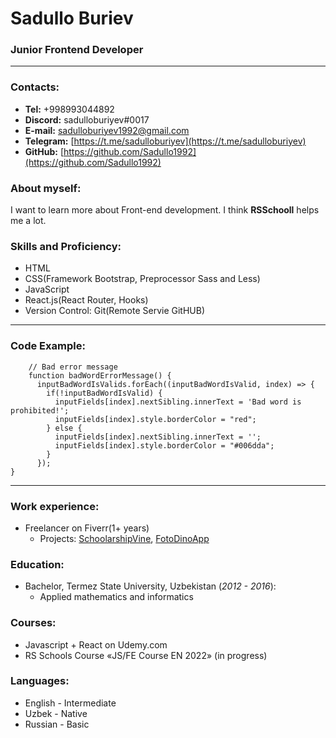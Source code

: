 # Sadullo Buriev

### Junior Frontend Developer

---

### Contacts:

- **Tel:** +998993044892 
- **Discord:** sadulloburiyev#0017
- **E-mail:** <sadulloburiyev1992@gmail.com>
- **Telegram:** [https://t.me/sadulloburiyev](https://t.me/sadulloburiyev)
- **GitHub:** [https://github.com/Sadullo1992](https://github.com/Sadullo1992)

### About myself:

I want to learn more about Front-end development. I think **RSSchooll** helps me a lot.

### Skills and Proficiency:

- HTML
- CSS(Framework Bootstrap, Preprocessor Sass and Less)
- JavaScript
- React.js(React Router, Hooks)
- Version Control: Git(Remote Servie GitHUB)

***

### Code Example:

```
    // Bad error message
    function badWordErrorMessage() {
      inputBadWordIsValids.forEach((inputBadWordIsValid, index) => {
        if(!inputBadWordIsValid) {
          inputFields[index].nextSibling.innerText = 'Bad word is prohibited!';            
          inputFields[index].style.borderColor = "red";
        } else {
          inputFields[index].nextSibling.innerText = '';
          inputFields[index].style.borderColor = "#006dda";
        }
      });
}
```

***

### Work experience:

- Freelancer on Fiverr(1+ years)
    - Projects: [SchoolarshipVine](https://scholarshipvine.netlify.app), [FotoDinoApp](https://foto-dino-demo-master-deploy.netlify.app)

### Education:

- Bachelor, Termez State University, Uzbekistan (_2012 - 2016_):
  - Applied mathematics and informatics

### Courses:

- Javascript + React on Udemy.com
- RS Schools Course «JS/FE Course EN 2022» (in progress)

### Languages:

- English - Intermediate
- Uzbek - Native
- Russian - Basic